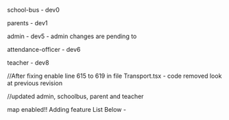school-bus - dev0

parents - dev1

admin - dev5 - admin changes are pending to 

attendance-officer - dev6

teacher - dev8


//After fixing enable line 615 to 619 in file Transport.tsx - code removed look at previous revision


//updated admin, schoolbus, parent and teacher

map enabled!!
Adding feature List Below - 


